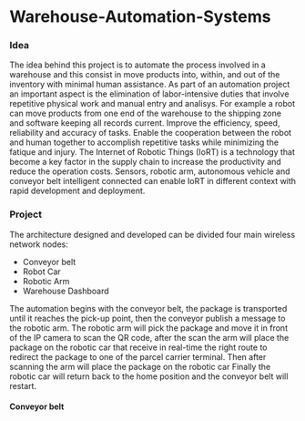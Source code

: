 # Warehouse-Automation-Systems

### Idea
The idea behind this project is to automate the process involved in a warehouse and this consist in move products into, within, and out of the inventory with minimal human assistance. As part of an automation project an important aspect is the elimination of labor-intensive duties that involve repetitive physical work and manual entry and analisys. 
For example a robot can move products from one end of the warehouse to the shipping zone and software keeping all records current. Improve the efficiency, speed, reliability and accuracy of tasks. Enable the cooperation between the robot and human together to accomplish repetitive tasks while minimizing the fatique and injury. The Internet of Robotic Things (IoRT) is a technology that become a key factor in the supply chain to increase the productivity and reduce the operation costs. Sensors, robotic arm, autonomous vehicle and conveyor belt intelligent connected can enable IoRT in different context with rapid development and deployment.

### Project
The architecture designed and developed can be divided four main wireless network nodes:

* Conveyor belt
* Robot Car
* Robotic Arm
* Warehouse Dashboard

The automation begins with the conveyor belt, the package is transported until it reaches the pick-up point, then the conveyor publish a message to the robotic arm. 
The robotic arm will pick the package and move it in front of the IP camera to scan the QR code, after the scan the arm will place the package on the robotic car that receive in real-time the right route to redirect the package to one of the parcel carrier terminal. 
Then after scanning the arm will place the package on the robotic car Finally the robotic car will return back to the home position and the conveyor belt will restart.  

 #### Conveyor belt

